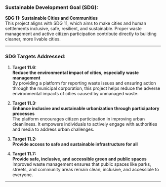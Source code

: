 ### Sustainable Development Goal (SDG):  

**SDG 11: Sustainable Cities and Communities**  
This project aligns with SDG 11, which aims to make cities and human settlements inclusive, safe, resilient, and sustainable. Proper waste management and active citizen participation contribute directly to building cleaner, more livable cities.  

---

### SDG Targets Addressed:  

1. **Target 11.6:**  
   **Reduce the environmental impact of cities, especially waste management**  
   By providing a platform for reporting waste issues and ensuring action through the municipal corporation, this project helps reduce the adverse environmental impacts of cities caused by unmanaged waste.  

2. **Target 11.3:**  
   **Enhance inclusive and sustainable urbanization through participatory processes**  
   The platform encourages citizen participation in improving urban cleanliness. It empowers individuals to actively engage with authorities and media to address urban challenges.  

3. **Target 11.2:**  
   **Provide access to safe and sustainable infrastructure for all**  
 

4. **Target 11.7:**  
   **Provide safe, inclusive, and accessible green and public spaces**  
   Improved waste management ensures that public spaces like parks, streets, and community areas remain clean, inclusive, and accessible to everyone.  

---

